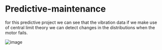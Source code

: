 # Predictive-maintenance
for this predictive project we can see that the vibration data if we make use of central limit theory we can detect changes in the distributions when the motor fails. 


![image](https://github.com/dfrueda140/Predictive-maintenance/assets/45367122/4dfee6e1-7a62-4691-bc0c-70dd983e3868)
